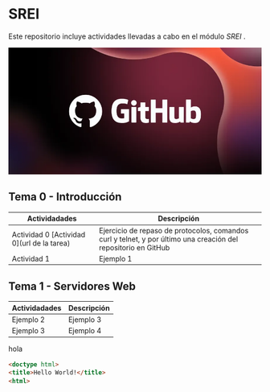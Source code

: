 # SREI
Este repositorio incluye actividades llevadas a cabo en el módulo *SREI* .

![LogoGH](8562a9a5-a1e4-4722-9ec7-47ebccd5901e.webp)

## Tema 0 - Introducción

Actividadades | Descripción
---------- | ----------
Actividad 0 [Actividad 0](url de la tarea)| Ejercicio de repaso de protocolos, comandos curl y telnet, y por último una creación del repositorio en GitHub 
Actividad 1 | Ejemplo 1

## Tema 1 - Servidores Web

Actividadades | Descripción
---------- | ----------
Ejemplo 2 | Ejemplo 3
Ejemplo 3 | Ejemplo 4

hola
```html
<doctype html>
<title>Hello World!</title>
<html>
```
